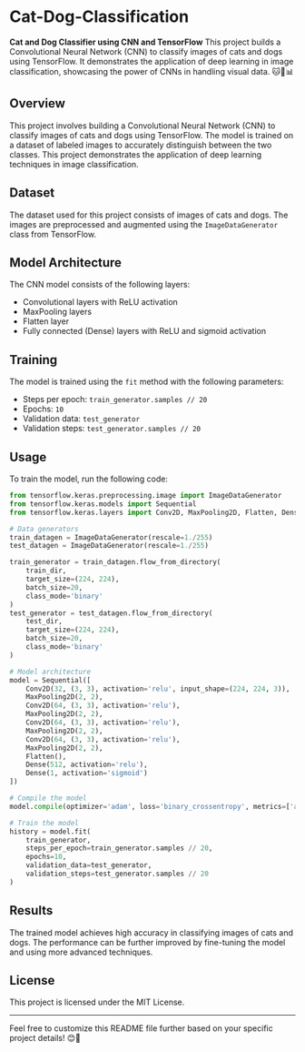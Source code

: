 # Cat-Dog-Classification
**Cat and Dog Classifier using CNN and TensorFlow**  This project builds a Convolutional Neural Network (CNN) to classify images of cats and dogs using TensorFlow. It demonstrates the application of deep learning in image classification, showcasing the power of CNNs in handling visual data. 🐱🐶📊

## Overview
This project involves building a Convolutional Neural Network (CNN) to classify images of cats and dogs using TensorFlow. The model is trained on a dataset of labeled images to accurately distinguish between the two classes. This project demonstrates the application of deep learning techniques in image classification.

## Dataset
The dataset used for this project consists of images of cats and dogs. The images are preprocessed and augmented using the `ImageDataGenerator` class from TensorFlow.

## Model Architecture
The CNN model consists of the following layers:
- Convolutional layers with ReLU activation
- MaxPooling layers
- Flatten layer
- Fully connected (Dense) layers with ReLU and sigmoid activation

## Training
The model is trained using the `fit` method with the following parameters:
- Steps per epoch: `train_generator.samples // 20`
- Epochs: `10`
- Validation data: `test_generator`
- Validation steps: `test_generator.samples // 20`

## Usage
To train the model, run the following code:

```python
from tensorflow.keras.preprocessing.image import ImageDataGenerator
from tensorflow.keras.models import Sequential
from tensorflow.keras.layers import Conv2D, MaxPooling2D, Flatten, Dense

# Data generators
train_datagen = ImageDataGenerator(rescale=1./255)
test_datagen = ImageDataGenerator(rescale=1./255)

train_generator = train_datagen.flow_from_directory(
    train_dir,
    target_size=(224, 224),
    batch_size=20,
    class_mode='binary'
)
test_generator = test_datagen.flow_from_directory(
    test_dir,
    target_size=(224, 224),
    batch_size=20,
    class_mode='binary'
)

# Model architecture
model = Sequential([
    Conv2D(32, (3, 3), activation='relu', input_shape=(224, 224, 3)),
    MaxPooling2D(2, 2),
    Conv2D(64, (3, 3), activation='relu'),
    MaxPooling2D(2, 2),
    Conv2D(64, (3, 3), activation='relu'),
    MaxPooling2D(2, 2),
    Conv2D(64, (3, 3), activation='relu'),
    MaxPooling2D(2, 2),
    Flatten(),
    Dense(512, activation='relu'),
    Dense(1, activation='sigmoid')
])

# Compile the model
model.compile(optimizer='adam', loss='binary_crossentropy', metrics=['accuracy'])

# Train the model
history = model.fit(
    train_generator,
    steps_per_epoch=train_generator.samples // 20,
    epochs=10,
    validation_data=test_generator,
    validation_steps=test_generator.samples // 20
)
```

## Results
The trained model achieves high accuracy in classifying images of cats and dogs. The performance can be further improved by fine-tuning the model and using more advanced techniques.

## License
This project is licensed under the MIT License.

---

Feel free to customize this README file further based on your specific project details! 😊📄
